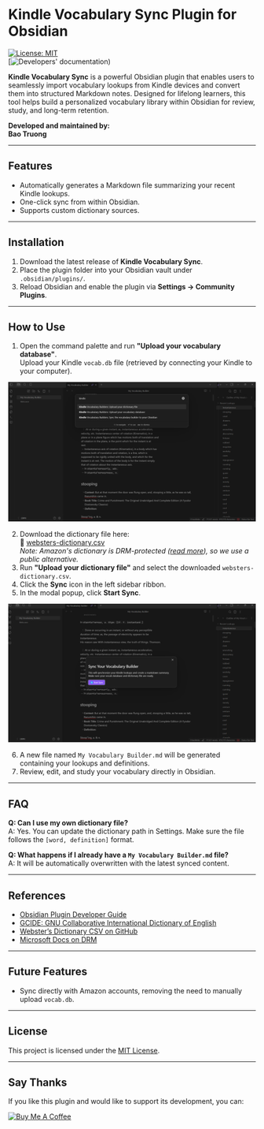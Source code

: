 # Kindle Vocabulary Sync Plugin for Obsidian

[![License: MIT](https://img.shields.io/badge/license-MIT-blue.svg)](https://opensource.org/licenses/MIT)  
[![Developers' documentation](https://bao-tg.github.io/blog/Obsidian_Kindle_Vocab))

**Kindle Vocabulary Sync** is a powerful Obsidian plugin that enables users to seamlessly import vocabulary lookups from Kindle devices and convert them into structured Markdown notes. Designed for lifelong learners, this tool helps build a personalized vocabulary library within Obsidian for review, study, and long-term retention.

**Developed and maintained by:**  
**Bao Truong**

---

## Features

- Automatically generates a Markdown file summarizing your recent Kindle lookups.
- One-click sync from within Obsidian.
- Supports custom dictionary sources.

---

## Installation

1. Download the latest release of **Kindle Vocabulary Sync**.
2. Place the plugin folder into your Obsidian vault under `.obsidian/plugins/`.
3. Reload Obsidian and enable the plugin via **Settings → Community Plugins**.

---

## How to Use

1. Open the command palette and run **"Upload your vocabulary database"**.  
   Upload your Kindle `vocab.db` file (retrieved by connecting your Kindle to your computer).

![Image 1](image/image.png)

2. Download the dictionary file here:  
   📘 [websters-dictionary.csv](https://drive.google.com/file/d/1HV95XUzdCYExa1_eXrRbHHtCk4itSlYJ/view?usp=sharing)  
   _Note: Amazon's dictionary is DRM-protected ([read more](https://learn.microsoft.com/vi-vn/windows-hardware/drivers/audio/digital-rights-management)), so we use a public alternative._
3. Run **"Upload your dictionary file"** and select the downloaded `websters-dictionary.csv`.
4. Click the **Sync** icon in the left sidebar ribbon.
5. In the modal popup, click **Start Sync**.

![Image 2](image/image-1.png)

6. A new file named `My Vocabulary Builder.md` will be generated containing your lookups and definitions.
7. Review, edit, and study your vocabulary directly in Obsidian.

---

## FAQ

**Q: Can I use my own dictionary file?**  
A: Yes. You can update the dictionary path in Settings. Make sure the file follows the `[word, definition]` format.

**Q: What happens if I already have a `My Vocabulary Builder.md` file?**  
A: It will be automatically overwritten with the latest synced content.

---

## References

- [Obsidian Plugin Developer Guide](https://docs.obsidian.md/Plugins/Getting+started/Build+a+plugin)  
- [GCIDE: GNU Collaborative International Dictionary of English](https://gcide.gnu.org.ua/)  
- [Webster’s Dictionary CSV on GitHub](https://github.com/matthewreagan/WebstersEnglishDictionary)  
- [Microsoft Docs on DRM](https://learn.microsoft.com/vi-vn/windows-hardware/drivers/audio/digital-rights-management)

---

## Future Features

- Sync directly with Amazon accounts, removing the need to manually upload `vocab.db`.

---

## License

This project is licensed under the [MIT License](https://opensource.org/licenses/MIT).

---

## Say Thanks

If you like this plugin and would like to support its development, you can:

<a href="https://www.buymeacoffee.com/baotg" target="_blank">
  <img src="https://cdn.buymeacoffee.com/buttons/v2/default-violet.png" alt="Buy Me A Coffee" width="140">
</a>
